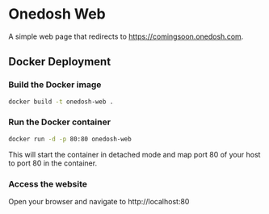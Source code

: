 # Onedosh Web

A simple web page that redirects to https://comingsoon.onedosh.com.

## Docker Deployment

### Build the Docker image

```bash
docker build -t onedosh-web .
```

### Run the Docker container

```bash
docker run -d -p 80:80 onedosh-web
```

This will start the container in detached mode and map port 80 of your host to port 80 in the container.

### Access the website

Open your browser and navigate to http://localhost:80 
